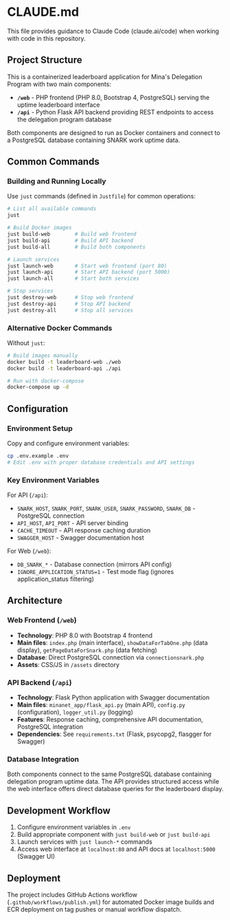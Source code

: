 # CLAUDE.md

This file provides guidance to Claude Code (claude.ai/code) when working with code in this repository.

## Project Structure

This is a containerized leaderboard application for Mina's Delegation Program with two main components:

- **`/web`** - PHP frontend (PHP 8.0, Bootstrap 4, PostgreSQL) serving the uptime leaderboard interface
- **`/api`** - Python Flask API backend providing REST endpoints to access the delegation program database

Both components are designed to run as Docker containers and connect to a PostgreSQL database containing SNARK work uptime data.

## Common Commands

### Building and Running Locally

Use `just` commands (defined in `Justfile`) for common operations:

```bash
# List all available commands
just

# Build Docker images
just build-web        # Build web frontend
just build-api        # Build API backend  
just build-all        # Build both components

# Launch services
just launch-web       # Start web frontend (port 80)
just launch-api       # Start API backend (port 5000)
just launch-all       # Start both services

# Stop services
just destroy-web      # Stop web frontend
just destroy-api      # Stop API backend
just destroy-all      # Stop all services
```

### Alternative Docker Commands

Without `just`:
```bash
# Build images manually
docker build -t leaderboard-web ./web
docker build -t leaderboard-api ./api

# Run with docker-compose
docker-compose up -d
```

## Configuration

### Environment Setup

Copy and configure environment variables:
```bash
cp .env.example .env
# Edit .env with proper database credentials and API settings
```

### Key Environment Variables

For API (`/api`):
- `SNARK_HOST`, `SNARK_PORT`, `SNARK_USER`, `SNARK_PASSWORD`, `SNARK_DB` - PostgreSQL connection
- `API_HOST`, `API_PORT` - API server binding
- `CACHE_TIMEOUT` - API response caching duration
- `SWAGGER_HOST` - Swagger documentation host

For Web (`/web`):
- `DB_SNARK_*` - Database connection (mirrors API config)
- `IGNORE_APPLICATION_STATUS=1` - Test mode flag (ignores application_status filtering)

## Architecture

### Web Frontend (`/web`)
- **Technology**: PHP 8.0 with Bootstrap 4 frontend
- **Main files**: `index.php` (main interface), `showDataForTabOne.php` (data display), `getPageDataForSnark.php` (data fetching)
- **Database**: Direct PostgreSQL connection via `connectionsnark.php`
- **Assets**: CSS/JS in `/assets` directory

### API Backend (`/api`) 
- **Technology**: Flask Python application with Swagger documentation
- **Main files**: `minanet_app/flask_api.py` (main API), `config.py` (configuration), `logger_util.py` (logging)
- **Features**: Response caching, comprehensive API documentation, PostgreSQL integration
- **Dependencies**: See `requirements.txt` (Flask, psycopg2, flasgger for Swagger)

### Database Integration
Both components connect to the same PostgreSQL database containing delegation program uptime data. The API provides structured access while the web interface offers direct database queries for the leaderboard display.

## Development Workflow

1. Configure environment variables in `.env`
2. Build appropriate component with `just build-web` or `just build-api`
3. Launch services with `just launch-*` commands
4. Access web interface at `localhost:80` and API docs at `localhost:5000` (Swagger UI)

## Deployment

The project includes GitHub Actions workflow (`.github/workflows/publish.yml`) for automated Docker image builds and ECR deployment on tag pushes or manual workflow dispatch.